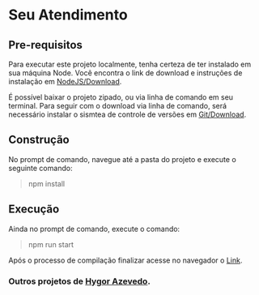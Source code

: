 # Seu Atendimento

## Pre-requisitos

Para executar este projeto localmente, tenha certeza de ter instalado em sua máquina Node. Você encontra o link de download e instruções de instalação em [NodeJS/Download](https://nodejs.org/en/download/).

É possível baixar o projeto zipado, ou via linha de comando em seu terminal. Para seguir com o download via linha de comando, será necessário instalar o sismtea de controle de versões em [Git/Download](https://git-scm.com/downloads).

## Construção

No prompt de comando, navegue até a pasta do projeto e execute o seguinte comando:

> npm install

## Execução

Ainda no prompt de comando, execute o comando:

> npm run start

Após o processo de compilação finalizar acesse no navegador o [Link](http://localhost:4200).


### Outros projetos de [Hygor Azevedo](https://github.com/hygorazevedo?tab=repositories).